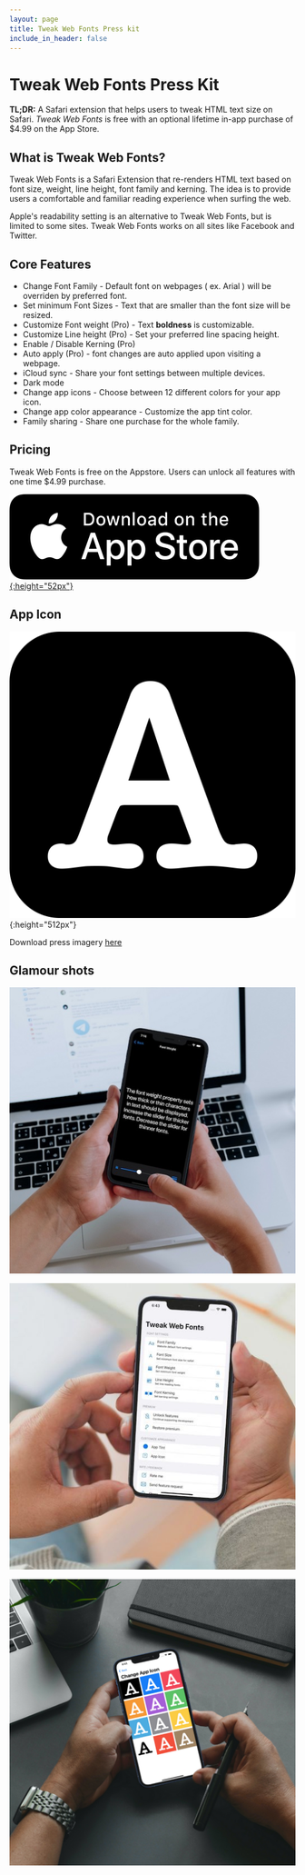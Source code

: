 ```yaml
---
layout: page
title: Tweak Web Fonts Press kit
include_in_header: false
---
```


# Tweak Web Fonts Press Kit
__TL;DR:__ A Safari extension that helps users to tweak HTML text size on Safari. _Tweak Web Fonts_ is free with an optional lifetime in-app purchase of $4.99 on the App Store.

## What is Tweak Web Fonts?
Tweak Web Fonts is a Safari Extension that re-renders HTML text based on font size, weight, line height, font family and kerning. The idea is to provide users a comfortable and familiar reading experience when surfing the web.

Apple's readability setting is an alternative to Tweak Web Fonts, but is limited to some sites. Tweak Web Fonts works on all sites like Facebook and Twitter.

## Core Features

- Change Font Family - Default font on webpages ( ex. Arial ) will be overriden by preferred font.
- Set minimum Font Sizes - Text that are smaller than the font size will be resized.
- Customize Font weight (Pro) - Text __boldness__ is customizable.
- Customize Line height (Pro) - Set your preferred line spacing height.
- Enable / Disable Kerning (Pro)
- Auto apply (Pro) - font changes are auto applied upon visiting a webpage.
- iCloud sync - Share your font settings between multiple devices.
- Dark mode
- Change app icons - Choose between 12 different colors for your app icon.
- Change app color appearance - Customize the app tint color.
- Family sharing - Share one purchase for the whole family.

## Pricing

Tweak Web Fonts is free on the Appstore. Users can unlock all features with one time $4.99 purchase.

[![Appstore link](/assets/appstore.png){:height="52px"}](https://apps.apple.com/us/app/tweak-web-fonts-extension/id1597034898?uo=4)

## App Icon

![AppIcon](/assets/appicon.png){:height="512px"}

Download press imagery [here](/assets/press.zip)

## Glamour shots


![showcase shot 1](/assets/shot1.jpg)

![showcase shot 2](/assets/shot2.jpg)

![showcase shot 3](/assets/shot3.png)
